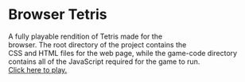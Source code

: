 # Browser Tetris
A fully playable rendition of Tetris made for the <br>
browser. The root directory of the project contains the <br>
CSS and HTML files for the web page, while the game-code directory <br>
contains all of the JavaScript required for the game to run. <br>
[Click here to play.](https://skylerdyoung.github.io/Browser-Tetris/)
